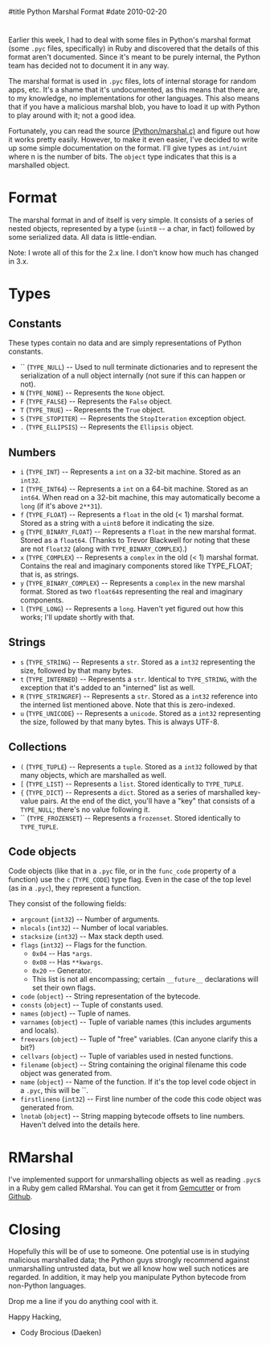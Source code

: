 #title Python Marshal Format
#date 2010-02-20

# 

Earlier this week, I had to deal with some files in Python's marshal format (some `.pyc` files, specifically) in Ruby and discovered that the details of this format aren't documented. Since it's meant to be purely internal, the Python team has decided not to document it in any way.

The marshal format is used in `.pyc` files, lots of internal storage for random apps, etc. It's a shame that it's undocumented, as this means that there are, to my knowledge, no implementations for other languages. This also means that if you have a malicious marshal blob, you have to load it up with Python to play around with it; not a good idea.

Fortunately, you can read the source [(Python/marshal.c)][1] and figure out how it works pretty easily. However, to make it even easier, I've decided to write up some simple documentation on the format. I'll give types as `int/uint` where n is the number of bits. The `object` type indicates that this is a marshalled object.

 [1]: http://svn.python.org/view/python/trunk/Python/marshal.c?view=markup

# Format

The marshal format in and of itself is very simple. It consists of a series of nested objects, represented by a type (`uint8` -- a char, in fact) followed by some serialized data. All data is little-endian.

Note: I wrote all of this for the 2.x line. I don't know how much has changed in 3.x.

# Types

## Constants

These types contain no data and are simply representations of Python constants.

*   `` (`TYPE_NULL`) -- Used to null terminate dictionaries and to represent the serialization of a null object internally (not sure if this can happen or not).
*   `N` (`TYPE_NONE`) -- Represents the `None` object.
*   `F` (`TYPE_FALSE`) -- Represents the `False` object.
*   `T` (`TYPE_TRUE`) -- Represents the `True` object.
*   `S` (`TYPE_STOPITER`) -- Represents the `StopIteration` exception object.
*   `.` (`TYPE_ELLIPSIS`) -- Represents the `Ellipsis` object.

## Numbers

*   `i` (`TYPE_INT`) -- Represents a `int` on a 32-bit machine. Stored as an `int32`.
*   `I` (`TYPE_INT64`) -- Represents a `int` on a 64-bit machine. Stored as an `int64`. When read on a 32-bit machine, this may automatically become a `long` (if it's above `2**31`).
*   `f` (`TYPE_FLOAT`) -- Represents a `float` in the old (< 1) marshal format. Stored as a string with a `uint8` before it indicating the size.
*   `g` (`TYPE_BINARY_FLOAT`) -- Represents a `float` in the new marshal format. Stored as a `float64`. (Thanks to Trevor Blackwell for noting that these are not `float32` (along with `TYPE_BINARY_COMPLEX`).)
*   `x` (`TYPE_COMPLEX`) -- Represents a `complex` in the old (< 1) marshal format. Contains the real and imaginary components stored like TYPE_FLOAT; that is, as strings.
*   `y` (`TYPE_BINARY_COMPLEX`) -- Represents a `complex` in the new marshal format. Stored as two `float64`s representing the real and imaginary components.
*   `l` (`TYPE_LONG`) -- Represents a `long`. Haven't yet figured out how this works; I'll update shortly with that.

## Strings

*   `s` (`TYPE_STRING`) -- Represents a `str`. Stored as a `int32` representing the size, followed by that many bytes.
*   `t` (`TYPE_INTERNED`) -- Represents a `str`. Identical to `TYPE_STRING`, with the exception that it's added to an "interned" list as well.
*   `R` (`TYPE_STRINGREF`) -- Represents a `str`. Stored as a `int32` reference into the interned list mentioned above. Note that this is zero-indexed.
*   `u` (`TYPE_UNICODE`) -- Represents a `unicode`. Stored as a `int32` representing the size, followed by that many bytes. This is always UTF-8.

## Collections

*   `(` (`TYPE_TUPLE`) -- Represents a `tuple`. Stored as a `int32` followed by that many objects, which are marshalled as well.
*   `[` (`TYPE_LIST`) -- Represents a `list`. Stored identically to `TYPE_TUPLE`.
*   `{` (`TYPE_DICT`) -- Represents a `dict`. Stored as a series of marshalled key-value pairs. At the end of the dict, you'll have a "key" that consists of a `TYPE_NULL`; there's no value following it.
*   `` (`TYPE_FROZENSET`) -- Represents a `frozenset`. Stored identically to `TYPE_TUPLE`.

## Code objects

Code objects (like that in a `.pyc` file, or in the `func_code` property of a function) use the `c` (`TYPE_CODE`) type flag. Even in the case of the top level (as in a `.pyc`), they represent a function.

They consist of the following fields:

*   `argcount` (`int32`) -- Number of arguments.
*   `nlocals` (`int32`) -- Number of local variables.
*   `stacksize` (`int32`) -- Max stack depth used.
*   `flags` (`int32`) -- Flags for the function. 
    *   `0x04` -- Has `*args`.
    *   `0x08` -- Has `**kwargs`.
    *   `0x20` -- Generator.
    *   This list is not all encompassing; certain `__future__` declarations will set their own flags.
*   `code` (`object`) -- String representation of the bytecode.
*   `consts` (`object`) -- Tuple of constants used.
*   `names` (`object`) -- Tuple of names.
*   `varnames` (`object`) -- Tuple of variable names (this includes arguments and locals).
*   `freevars` (`object`) -- Tuple of "free" variables. (Can anyone clarify this a bit?)
*   `cellvars` (`object`) -- Tuple of variables used in nested functions.
*   `filename` (`object`) -- String containing the original filename this code object was generated from.
*   `name` (`object`) -- Name of the function. If it's the top level code object in a `.pyc`, this will be ``.
*   `firstlineno` (`int32`) -- First line number of the code this code object was generated from.
*   `lnotab` (`object`) -- String mapping bytecode offsets to line numbers. Haven't delved into the details here.

# RMarshal

I've implemented support for unmarshalling objects as well as reading `.pyc`s in a Ruby gem called RMarshal. You can get it from [Gemcutter][2] or from [Github][3].

 [2]: http://gemcutter.org/gems/rmarshal
 [3]: http://github.com/daeken/RMarshal

# Closing

Hopefully this will be of use to someone. One potential use is in studying malicious marshalled data; the Python guys strongly recommend against unmarshalling untrusted data, but we all know how well such notices are regarded. In addition, it may help you manipulate Python bytecode from non-Python languages.

Drop me a line if you do anything cool with it.

Happy Hacking,   
- Cody Brocious (Daeken)
